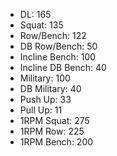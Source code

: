 * DL: 165
*  Squat: 135
*  Row/Bench: 122
*  DB Row/Bench: 50
*  Incline Bench: 100
*  Incline DB Bench: 40
*  Military: 100
*  DB Military: 40
*  Push Up: 33
*  Pull Up: 11
*  1RPM Squat: 275
*  1RPM Row: 225
*  1RPM Bench: 200
